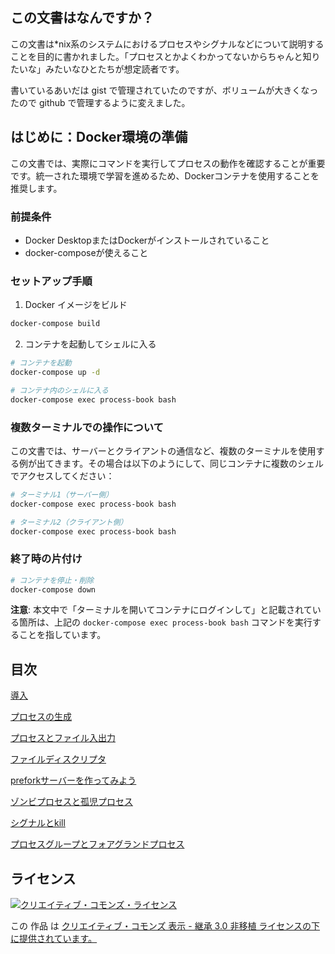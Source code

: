 ## この文書はなんですか？

この文書は*nix系のシステムにおけるプロセスやシグナルなどについて説明することを目的に書かれました。「プロセスとかよくわかってないからちゃんと知りたいな」みたいなひとたちが想定読者です。

書いているあいだは gist で管理されていたのですが、ボリュームが大きくなったので github で管理するように変えました。

## はじめに：Docker環境の準備

この文書では、実際にコマンドを実行してプロセスの動作を確認することが重要です。統一された環境で学習を進めるため、Dockerコンテナを使用することを推奨します。

### 前提条件
- Docker DesktopまたはDockerがインストールされていること
- docker-composeが使えること

### セットアップ手順

1. Docker イメージをビルド
```bash
docker-compose build
```

2. コンテナを起動してシェルに入る
```bash
# コンテナを起動
docker-compose up -d

# コンテナ内のシェルに入る
docker-compose exec process-book bash
```

### 複数ターミナルでの操作について

この文書では、サーバーとクライアントの通信など、複数のターミナルを使用する例が出てきます。その場合は以下のようにして、同じコンテナに複数のシェルでアクセスしてください：

```bash
# ターミナル1（サーバー側）
docker-compose exec process-book bash

# ターミナル2（クライアント側）
docker-compose exec process-book bash
```

### 終了時の片付け
```bash
# コンテナを停止・削除
docker-compose down
```

**注意**: 本文中で「ターミナルを開いてコンテナにログインして」と記載されている箇所は、上記の `docker-compose exec process-book bash` コマンドを実行することを指しています。

## 目次

[導入](/001.md)

[プロセスの生成](/002.md)

[プロセスとファイル入出力](/003.md)

[ファイルディスクリプタ](/004.md)

[preforkサーバーを作ってみよう](/005.md)

[ゾンビプロセスと孤児プロセス](/006.md)

[シグナルとkill](/007.md)

[プロセスグループとフォアグランドプロセス](/008.md)

## ライセンス
<a rel="license" href="http://creativecommons.org/licenses/by-sa/3.0/deed.ja"><img alt="クリエイティブ・コモンズ・ライセンス" style="border-width:0" src="http://i.creativecommons.org/l/by-sa/3.0/88x31.png" /></a>

この 作品 は <a rel="license" href="http://creativecommons.org/licenses/by-sa/3.0/deed.ja">クリエイティブ・コモンズ 表示 - 継承 3.0 非移植 ライセンスの下に提供されています。</a>
